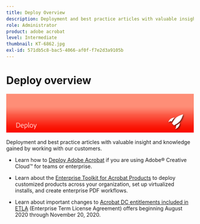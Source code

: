 ```yaml
---
title: Deploy Overview
description: Deployment and best practice articles with valuable insight and knowledge gained by working with our customers
role: Administrator
product: adobe acrobat
level: Intermediate
thumbnail: KT-6862.jpg
exl-id: 571db5c8-bac5-4066-af0f-f7e2d3a9105b
---
```

# Deploy overview

![Acrobat Deployment Image](../assets/Hero-Deploy.png)

Deployment and best practice articles with valuable insight and knowledge gained by working with our customers.

* Learn how to [Deploy Adobe Acrobat](https://helpx.adobe.com/enterprise/using/deploying-acrobat.html) if you are using Adobe® Creative Cloud™ for teams or enterprise.

* Learn about the [Enterprise Toolkit for Acrobat Products](https://www.adobe.com/devnet-docs/acrobatetk/index.html) to deploy customized products across your organization, set up virtualized installs, and create enterprise PDF workflows.

* Learn about important changes to [Acrobat DC entitlements included in ETLA](signentitlementchanges.md) (Enterprise Term License Agreement) offers beginning August 2020 through November 20, 2020.
